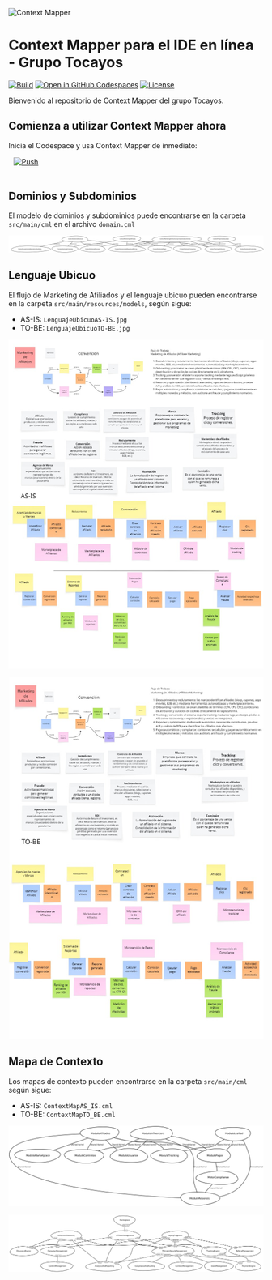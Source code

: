 ![Context Mapper](https://raw.githubusercontent.com/wiki/ContextMapper/context-mapper-dsl/logo/cm-logo-github-small.png)
# Context Mapper para el IDE en línea - Grupo Tocayos
[![Build](https://github.com/ContextMapper/web-ide-demo/actions/workflows/build.yml/badge.svg)](https://github.com/ContextMapper/web-ide-demo/actions) [![Open in GitHub Codespaces](https://github.com/codespaces/badge.svg)](https://github.com/codespaces/new?hide_repo_select=true&repo=f-munozg/MISW4406-Tocayos) [![License](https://img.shields.io/badge/License-Apache%202.0-blue.svg)](https://opensource.org/licenses/Apache-2.0)

Bienvenido al repositorio de Context Mapper del grupo Tocayos.

## Comienza a utilizar Context Mapper ahora
Inicia el Codespace y usa Context Mapper de inmediato:

<a href="https://github.com/codespaces/new?hide_repo_select=true&repo=f-munozg/MISW4406-Tocayos" style="padding: 10px;">
    <img src="https://github.com/codespaces/badge.svg" width="150" alt="Push" align="center">
</a>
<br/><br/>

## Dominios y Subdominios

El modelo de dominios y subdominios puede encontrarse en la carpeta `src/main/cml` en el archivo `domain.cml`

![Modelo de dominio](./src/main/resources/models/domain_ContextMap.png?raw=true "Modelo de dominio")

## Lenguaje Ubicuo

El flujo de Marketing de Afiliados y el lenguaje ubicuo pueden encontrarse en la carpeta `src/main/resources/models`, según sigue:
- AS-IS: `LenguajeUbicuoAS-IS.jpg`
- TO-BE: `LenguajeUbicuoTO-BE.jpg`

![AS-IS](./src/main/resources/models/LenguajeUbicuoAS-IS.jpg?raw=true "AS-IS")

![TO-BE](./src/main/resources/models/LenguajeUbicuoTO-BE.jpg?raw=true "TO-BE")

## Mapa de Contexto

Los mapas de contexto pueden encontrarse en la carpeta `src/main/cml` según sigue:
- AS-IS: `ContextMapAS_IS.cml`
- TO-BE: `ContextMapTO_BE.cml`

![AS-IS](./src/main/resources/models/AS_IS_ContextMap.png?raw=true "AS-IS")

![TO-BE](./src/main/resources/models/TO_BE_ContextMap.png?raw=true "TO-BE")